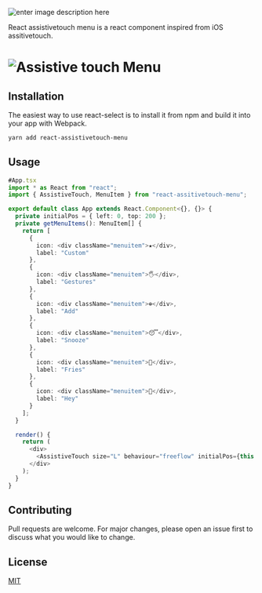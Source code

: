 ![enter image description here](https://i.imgur.com/vOWvq0q.png)

React assistivetouch menu is a react component inspired from iOS assitivetouch.

#   ![Assistive touch Menu](https://im3.ezgif.com/tmp/ezgif-3-69990161eb79.gif)
 

## Installation

The easiest way to use react-select is to install it from npm and build it into your app with Webpack.
```bash
yarn add react-assistivetouch-menu
```

## Usage

```typescript
#App.tsx
import * as React from "react";
import { AssistiveTouch, MenuItem } from "react-assitivetouch-menu";

export default class App extends React.Component<{}, {}> {
  private initialPos = { left: 0, top: 200 };
  private getMenuItems(): MenuItem[] {
    return [
      {
        icon: <div className="menuitem">★</div>,
        label: "Custom"
      },
      {
        icon: <div className="menuitem">🖐</div>,
        label: "Gestures"
      },
      {
        icon: <div className="menuitem">⊕</div>,
        label: "Add"
      },
      {
        icon: <div className="menuitem">😴</div>,
        label: "Snooze"
      },
      {
        icon: <div className="menuitem">🍟</div>,
        label: "Fries"
      },
      {
        icon: <div className="menuitem">🙋</div>,
        label: "Hey"
      }
    ];
  }

  render() {
    return (
      <div>
        <AssistiveTouch size="L" behaviour="freeflow" initialPos={this.initialPos} menuItems={this.getMenuItems()} />
      </div>
    );
  }
}

```

## Contributing
Pull requests are welcome. For major changes, please open an issue first to discuss what you would like to change.

## License
[MIT](https://choosealicense.com/licenses/mit/)